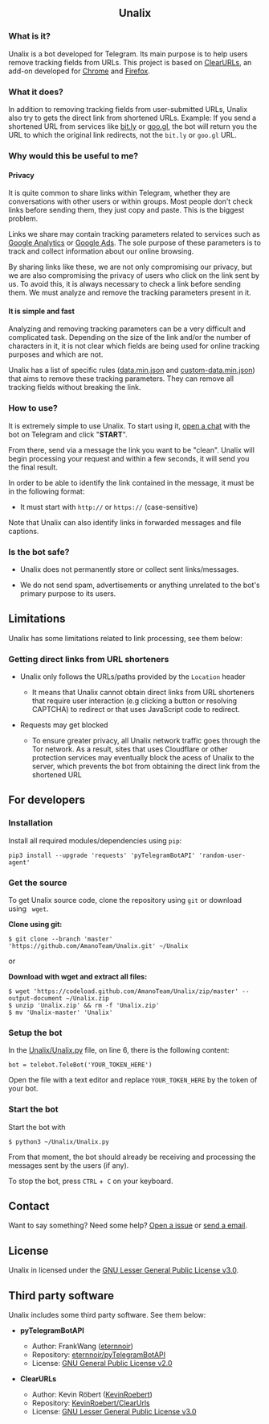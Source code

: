 <h2 align='center'>Unalix</h2>

### What is it?

Unalix is a bot developed for Telegram. Its main purpose is to help users remove tracking fields from URLs. This project is based on [ClearURLs](https://gitlab.com/KevinRoebert/ClearUrls), an add-on developed for [Chrome](https://chrome.google.com/webstore/detail/clearurls/lckanjgmijmafbedllaakclkaicjfmnk) and [Firefox](https://addons.mozilla.org/addon/clearurls).

### What it does?

In addition to removing tracking fields from user-submitted URLs, Unalix also try to gets the direct link from shortened URLs. Example: If you send a shortened URL from services like [bit.ly](https://bitly.com) or [goo.gl](https://goo.gl), the bot will return you the URL to which the original link redirects, not the `bit.ly` or `goo.gl` URL.

### Why would this be useful to me?

#### Privacy

It is quite common to share links within Telegram, whether they are conversations with other users or within groups. Most people don't check links before sending them, they just copy and paste. This is the biggest problem.

Links we share may contain tracking parameters related to services such as [Google Analytics](https://en.wikipedia.org/wiki/Google_Analytics) or [Google Ads](https://en.wikipedia.org/wiki/Google_Ads). The sole purpose of these parameters is to track and collect information about our online browsing.

By sharing links like these, we are not only compromising our privacy, but we are also compromising the privacy of users who click on the link sent by us. To avoid this, it is always necessary to check a link before sending them. We must analyze and remove the tracking parameters present in it.

#### It is simple and fast

Analyzing and removing tracking parameters can be a very difficult and complicated task. Depending on the size of the link and/or the number of characters in it, it is not clear which fields are being used for online tracking purposes and which are not.

Unalix has a list of specific rules ([data.min.json](rules/data.min.json) and [custom-data.min.json](rules/custom-data.min.json)) that aims to remove these tracking parameters. They can remove all tracking fields without breaking the link.

### How to use?

It is extremely simple to use Unalix. To start using it, [open a chat](https://t.me/Unalix_bot) with the bot on Telegram and click "**START**".

From there, send via a message the link you want to be "clean". Unalix will begin processing your request and within a few seconds, it will send you the final result.

In order to be able to identify the link contained in the message, it must be in the following format:

* It must start with `http://` or `https://` (case-sensitive)

Note that Unalix can also identify links in forwarded messages and file captions.

### Is the bot safe?

* Unalix does not permanently store or collect sent links/messages.

* We do not send spam, advertisements or anything unrelated to the bot's primary purpose to its users.

## Limitations

Unalix has some limitations related to link processing, see them below:

### Getting direct links from URL shorteners

- Unalix only follows the URLs/paths provided by the `Location` header
   - It means that Unalix cannot obtain direct links from URL shorteners that require user interaction (e.g clicking a button or resolving CAPTCHA) to redirect or that uses JavaScript code to redirect.

- Requests may get blocked
   - To ensure greater privacy, all Unalix network traffic goes through the Tor network. As a result, sites that uses Cloudflare or other protection services may eventually block the acess of Unalix to the server, which prevents the bot from obtaining the direct link from the shortened URL
 
## For developers

### Installation

Install all required modules/dependencies using `pip`:

```
pip3 install --upgrade 'requests' 'pyTelegramBotAPI' 'random-user-agent'
```

### Get the source

To get Unalix source code, clone the repository using `git` or download using ` wget`.

**Clone using git:**

```
$ git clone --branch 'master' 'https://github.com/AmanoTeam/Unalix.git' ~/Unalix
```

or

**Download with wget and extract all files:**

```
$ wget 'https://codeload.github.com/AmanoTeam/Unalix/zip/master' --output-document ~/Unalix.zip
$ unzip 'Unalix.zip' && rm -f 'Unalix.zip'
$ mv 'Unalix-master' 'Unalix'
```
### Setup the bot

In the [Unalix/Unalix.py](Unalix.sh#L6) file, on line 6, there is the following content:

```
bot = telebot.TeleBot('YOUR_TOKEN_HERE')
```

Open the file with a text editor and replace `YOUR_TOKEN_HERE` by the token of your bot.

### Start the bot

Start the bot with

```
$ python3 ~/Unalix/Unalix.py
```

From that moment, the bot should already be receiving and processing the messages sent by the users (if any).

To stop the bot, press `CTRL` +` C` on your keyboard. 

## Contact

Want to say something? Need some help? [Open a issue](https://github.com/AmanoTeam/Unalix/issues) or [send a email](http://scr.im:80/SnwMds).

## License

Unalix in licensed under the [GNU Lesser General Public License v3.0](https://github.com/AmanoTeam/Unalix/blob/master/LICENSE).

## Third party software

Unalix includes some third party software. See them below:

- **pyTelegramBotAPI**
  - Author: FrankWang ([eternnoir](https://github.com/eternnoir))
  - Repository: [eternnoir/pyTelegramBotAPI](https://github.com/eternnoir/pyTelegramBotAPI)
  - License: [GNU General Public License v2.0](https://github.com/eternnoir/pyTelegramBotAPI/blob/master/LICENSE)

- **ClearURLs**
  - Author: Kevin Röbert ([KevinRoebert](https://gitlab.com/KevinRoebert))
  - Repository: [KevinRoebert/ClearUrls](https://gitlab.com/KevinRoebert/ClearUrls)
  - License: [GNU Lesser General Public License v3.0](https://gitlab.com/KevinRoebert/ClearUrls/blob/master/LICENSE)
